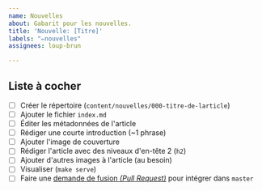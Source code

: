 ```yaml
---
name: Nouvelles
about: Gabarit pour les nouvelles.
title: 'Nouvelle: [Titre]'
labels: "✏️nouvelles"
assignees: loup-brun

---
```


## Liste à cocher

* [ ] Créer le répertoire (`content/nouvelles/000-titre-de-larticle`)
* [ ] Ajouter le fichier `index.md`
* [ ] Éditer les métadonnées de l'article
* [ ] Rédiger une courte introduction (~1 phrase)
* [ ] Ajouter l'image de couverture
* [ ] Rédiger l'article avec des niveaux d'en-tête 2 (`h2`)
* [ ] Ajouter d'autres images à l'article (au besoin)
* [ ] Visualiser (`make serve`)
* [ ] Faire une [demande de fusion _(Pull Request)_](https://github.com/corsaire-chaparral/corsaire-chaparral.org/compare) pour intégrer dans `master`
